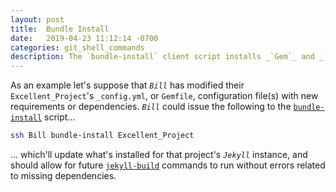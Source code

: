 ```yaml
---
layout: post
title:  Bundle Install
date:   2019-04-23 11:12:14 -0700
categories: git_shell_commands
description: The `bundle-install` client script installs _`Gem`_ and _`Jekyll`_ dependencies for named repository
---
```



As an example let's suppose that _`Bill`_ has modified their `Excellent_Project`'s `_config.yml`, or `Gemfile`, configuration file(s) with new requirements or dependencies. _`Bill`_ could issue the following to the [`bundle-install`][source_master__bundle-install] script...


```bash
ssh Bill bundle-install Excellent_Project
```


... which'll update what's installed for that project's _`Jekyll`_ instance, and should allow for future [`jekyll-build`][post_jekyll-build] commands to run without errors related to missing dependencies.


[source_master__bundle-install]: https://github.com/S0AndS0/Jekyll_Admin/blob/master/git_shell_commands/bundle-install
[post_jekyll-build]: /Jekyll_Admin/git_shell_commands/jekyll-build/
